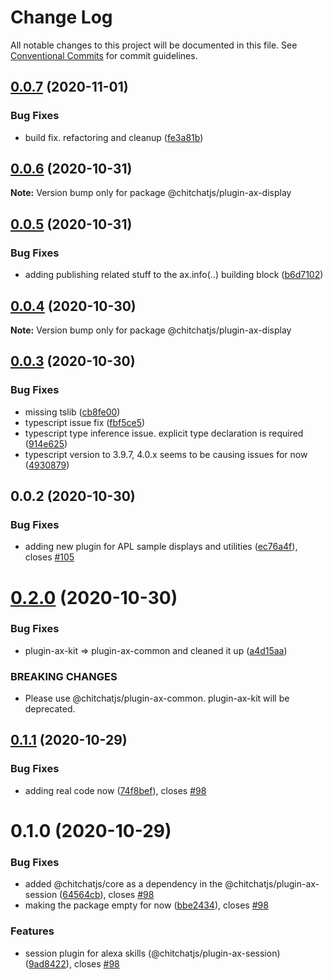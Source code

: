 # Change Log

All notable changes to this project will be documented in this file.
See [Conventional Commits](https://conventionalcommits.org) for commit guidelines.

## [0.0.7](https://github.com/chitchatjs/chitchatjs/compare/@chitchatjs/plugin-ax-display@0.0.6...@chitchatjs/plugin-ax-display@0.0.7) (2020-11-01)


### Bug Fixes

* build fix. refactoring and cleanup ([fe3a81b](https://github.com/chitchatjs/chitchatjs/commit/fe3a81b72d9d1654d90738fa9f02de48bd5eee32))





## [0.0.6](https://github.com/chitchatjs/chitchatjs/compare/@chitchatjs/plugin-ax-display@0.0.5...@chitchatjs/plugin-ax-display@0.0.6) (2020-10-31)

**Note:** Version bump only for package @chitchatjs/plugin-ax-display





## [0.0.5](https://github.com/chitchatjs/chitchatjs/compare/@chitchatjs/plugin-ax-display@0.0.4...@chitchatjs/plugin-ax-display@0.0.5) (2020-10-31)


### Bug Fixes

* adding publishing related stuff to the ax.info(..) building block ([b6d7102](https://github.com/chitchatjs/chitchatjs/commit/b6d7102d13d8a663924276d17edacf33232d550b))





## [0.0.4](https://github.com/chitchatjs/chitchatjs/compare/@chitchatjs/plugin-ax-display@0.0.3...@chitchatjs/plugin-ax-display@0.0.4) (2020-10-30)

**Note:** Version bump only for package @chitchatjs/plugin-ax-display





## [0.0.3](https://github.com/chitchatjs/chitchatjs/compare/@chitchatjs/plugin-ax-display@0.0.2...@chitchatjs/plugin-ax-display@0.0.3) (2020-10-30)


### Bug Fixes

* missing tslib ([cb8fe00](https://github.com/chitchatjs/chitchatjs/commit/cb8fe00591f4e11150677d4db3c2785c68d1bdf5))
* typescript issue fix ([fbf5ce5](https://github.com/chitchatjs/chitchatjs/commit/fbf5ce5ffb79d7f18c8c14f67a92c91e6fb709fd))
* typescript type inference issue. explicit type declaration is required ([914e625](https://github.com/chitchatjs/chitchatjs/commit/914e625c071eafcca749f27ed2882fe2fcb1b749))
* typescript version to 3.9.7, 4.0.x seems to be causing issues for now ([4930879](https://github.com/chitchatjs/chitchatjs/commit/4930879acc13eae53fc21a7f582690324a1a0680))





## 0.0.2 (2020-10-30)


### Bug Fixes

* adding new plugin for APL sample displays and utilities ([ec76a4f](https://github.com/chitchatjs/chitchatjs/commit/ec76a4f00341fa7ff9a9ef301d9656ee84736a9a)), closes [#105](https://github.com/chitchatjs/chitchatjs/issues/105)





# [0.2.0](https://github.com/chitchatjs/chitchatjs/compare/@chitchatjs/plugin-ax-session@0.1.1...@chitchatjs/plugin-ax-session@0.2.0) (2020-10-30)


### Bug Fixes

* plugin-ax-kit => plugin-ax-common and cleaned it up ([a4d15aa](https://github.com/chitchatjs/chitchatjs/commit/a4d15aafbda9e8bcc419612bf15bf6d8f9de3c08))


### BREAKING CHANGES

* Please use @chitchatjs/plugin-ax-common. plugin-ax-kit will be deprecated.





## [0.1.1](https://github.com/chitchatjs/chitchatjs/compare/@chitchatjs/plugin-ax-session@0.1.0...@chitchatjs/plugin-ax-session@0.1.1) (2020-10-29)


### Bug Fixes

* adding real code now ([74f8bef](https://github.com/chitchatjs/chitchatjs/commit/74f8bef4bced82159a8c4be65d7a0b6466cc14a8)), closes [#98](https://github.com/chitchatjs/chitchatjs/issues/98)





# 0.1.0 (2020-10-29)


### Bug Fixes

* added @chitchatjs/core as a dependency in the @chitchatjs/plugin-ax-session ([64564cb](https://github.com/chitchatjs/chitchatjs/commit/64564cba899597155e6709b42a998dd481505837)), closes [#98](https://github.com/chitchatjs/chitchatjs/issues/98)
* making the package empty for now ([bbe2434](https://github.com/chitchatjs/chitchatjs/commit/bbe24345581f487e559317cea317a5844ca281e3)), closes [#98](https://github.com/chitchatjs/chitchatjs/issues/98)


### Features

* session plugin for alexa skills (@chitchatjs/plugin-ax-session) ([9ad8422](https://github.com/chitchatjs/chitchatjs/commit/9ad842251fb93db0581c61430b3c2b85ee1cca76)), closes [#98](https://github.com/chitchatjs/chitchatjs/issues/98)
